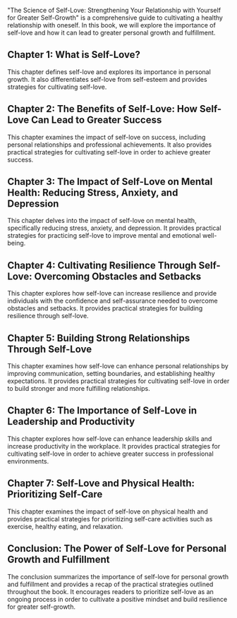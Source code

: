 
"The Science of Self-Love: Strengthening Your Relationship with Yourself for Greater Self-Growth" is a comprehensive guide to cultivating a healthy relationship with oneself. In this book, we will explore the importance of self-love and how it can lead to greater personal growth and fulfillment.

Chapter 1: What is Self-Love?
-----------------------------

This chapter defines self-love and explores its importance in personal growth. It also differentiates self-love from self-esteem and provides strategies for cultivating self-love.

Chapter 2: The Benefits of Self-Love: How Self-Love Can Lead to Greater Success
-------------------------------------------------------------------------------

This chapter examines the impact of self-love on success, including personal relationships and professional achievements. It also provides practical strategies for cultivating self-love in order to achieve greater success.

Chapter 3: The Impact of Self-Love on Mental Health: Reducing Stress, Anxiety, and Depression
---------------------------------------------------------------------------------------------

This chapter delves into the impact of self-love on mental health, specifically reducing stress, anxiety, and depression. It provides practical strategies for practicing self-love to improve mental and emotional well-being.

Chapter 4: Cultivating Resilience Through Self-Love: Overcoming Obstacles and Setbacks
--------------------------------------------------------------------------------------

This chapter explores how self-love can increase resilience and provide individuals with the confidence and self-assurance needed to overcome obstacles and setbacks. It provides practical strategies for building resilience through self-love.

Chapter 5: Building Strong Relationships Through Self-Love
----------------------------------------------------------

This chapter examines how self-love can enhance personal relationships by improving communication, setting boundaries, and establishing healthy expectations. It provides practical strategies for cultivating self-love in order to build stronger and more fulfilling relationships.

Chapter 6: The Importance of Self-Love in Leadership and Productivity
---------------------------------------------------------------------

This chapter explores how self-love can enhance leadership skills and increase productivity in the workplace. It provides practical strategies for cultivating self-love in order to achieve greater success in professional environments.

Chapter 7: Self-Love and Physical Health: Prioritizing Self-Care
----------------------------------------------------------------

This chapter examines the impact of self-love on physical health and provides practical strategies for prioritizing self-care activities such as exercise, healthy eating, and relaxation.

Conclusion: The Power of Self-Love for Personal Growth and Fulfillment
----------------------------------------------------------------------

The conclusion summarizes the importance of self-love for personal growth and fulfillment and provides a recap of the practical strategies outlined throughout the book. It encourages readers to prioritize self-love as an ongoing process in order to cultivate a positive mindset and build resilience for greater self-growth.
